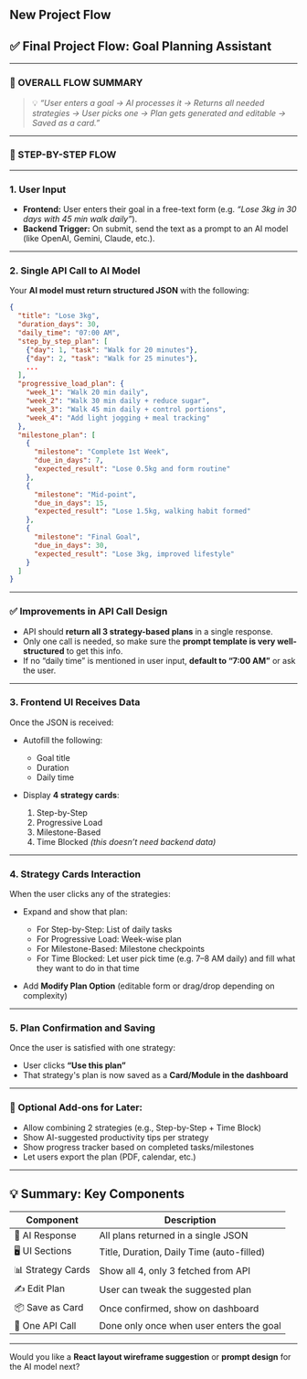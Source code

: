 ## New Project Flow

## ✅ Final Project Flow: Goal Planning Assistant

---

### 🔁 OVERALL FLOW SUMMARY

> 💡 *“User enters a goal → AI processes it → Returns all needed strategies → User picks one → Plan gets generated and editable → Saved as a card.”*

---

### 🧩 STEP-BY-STEP FLOW

---

### **1. User Input**

* **Frontend:** User enters their goal in a free-text form (e.g. *“Lose 3kg in 30 days with 45 min walk daily”*).
* **Backend Trigger:** On submit, send the text as a prompt to an AI model (like OpenAI, Gemini, Claude, etc.).

---

### **2. Single API Call to AI Model**

Your **AI model must return structured JSON** with the following:

```json
{
  "title": "Lose 3kg",
  "duration_days": 30,
  "daily_time": "07:00 AM",
  "step_by_step_plan": [
    {"day": 1, "task": "Walk for 20 minutes"},
    {"day": 2, "task": "Walk for 25 minutes"},
    ...
  ],
  "progressive_load_plan": {
    "week_1": "Walk 20 min daily",
    "week_2": "Walk 30 min daily + reduce sugar",
    "week_3": "Walk 45 min daily + control portions",
    "week_4": "Add light jogging + meal tracking"
  },
  "milestone_plan": [
    {
      "milestone": "Complete 1st Week",
      "due_in_days": 7,
      "expected_result": "Lose 0.5kg and form routine"
    },
    {
      "milestone": "Mid-point",
      "due_in_days": 15,
      "expected_result": "Lose 1.5kg, walking habit formed"
    },
    {
      "milestone": "Final Goal",
      "due_in_days": 30,
      "expected_result": "Lose 3kg, improved lifestyle"
    }
  ]
}
```

---

### ✅ **Improvements in API Call Design**

* API should **return all 3 strategy-based plans** in a single response.
* Only one call is needed, so make sure the **prompt template is very well-structured** to get this info.
* If no “daily time” is mentioned in user input, **default to “7:00 AM”** or ask the user.

---

### **3. Frontend UI Receives Data**

Once the JSON is received:

* Autofill the following:

  * Goal title
  * Duration
  * Daily time

* Display **4 strategy cards**:

  1. Step-by-Step
  2. Progressive Load
  3. Milestone-Based
  4. Time Blocked *(this doesn’t need backend data)*

---

### **4. Strategy Cards Interaction**

When the user clicks any of the strategies:

* Expand and show that plan:

  * For Step-by-Step: List of daily tasks
  * For Progressive Load: Week-wise plan
  * For Milestone-Based: Milestone checkpoints
  * For Time Blocked: Let user pick time (e.g. 7–8 AM daily) and fill what they want to do in that time

* Add **Modify Plan Option** (editable form or drag/drop depending on complexity)

---

### **5. Plan Confirmation and Saving**

Once the user is satisfied with one strategy:

* User clicks **“Use this plan”**
* That strategy's plan is now saved as a **Card/Module in the dashboard**


---

### 🔁 Optional Add-ons for Later:

* Allow combining 2 strategies (e.g., Step-by-Step + Time Block)
* Show AI-suggested productivity tips per strategy
* Show progress tracker based on completed tasks/milestones
* Let users export the plan (PDF, calendar, etc.)

---

## 💡 Summary: Key Components

| Component         | Description                               |
| ----------------- | ----------------------------------------- |
| 🧠 AI Response    | All plans returned in a single JSON       |
| 🖥️ UI Sections   | Title, Duration, Daily Time (auto-filled) |
| 📊 Strategy Cards | Show all 4, only 3 fetched from API       |
| ✍️ Edit Plan      | User can tweak the suggested plan         |
| 📦 Save as Card   | Once confirmed, show on dashboard         |
| 🔁 One API Call   | Done only once when user enters the goal  |

---

Would you like a **React layout wireframe suggestion** or **prompt design** for the AI model next?
